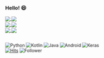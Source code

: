 ### Hello! 😄
<a href="https://github.com/bearhunter49">
  <img align="center" src="https://github-readme-stats.vercel.app/api?username=bearhunter49&count_private=true&theme=vue&show_icons=true" />
</a>
<a href="https://github.com/bearhunter49">
  <img align="center" src="https://github-readme-stats.vercel.app/api/top-langs/?username=bearhunter49&theme=vue&layout=compact&hide=C,jupyter notebook" />
</a>

<br>

<a href="https://github.com/bearhunter49/DNBN">
  <img align="center" src="https://github-readme-stats.vercel.app/api/pin/?username=bearhunter49&repo=DNBN&theme=buefy" />
</a>
<a href="https://github.com/bearhunter49/DNBN_lambda">
  <img align="center" src="https://github-readme-stats.vercel.app/api/pin/?username=bearhunter49&repo=DNBN_lambda&theme=buefy" />
</a>
<br>
<a href="https://github.com/bearhunter49/GAN_ambient_noise">
  <img align="center" src="https://github-readme-stats.vercel.app/api/pin/?username=bearhunter49&repo=GAN_ambient_noise&theme=buefy" />
</a>
<a href="https://github.com/bearhunter49/SKKU_FOOD">
  <img align="center" src="https://github-readme-stats.vercel.app/api/pin/?username=bearhunter49&repo=SKKU_FOOD&theme=buefy" />
</a>

<br>
<br>

![Python](https://img.shields.io/badge/Python-3776AB?style=for-the-badge&logo=python&logoColor=white)
![Kotlin](https://img.shields.io/badge/Kotlin-0095D5?style=for-the-badge&logo=kotlin&logoColor=white)
![Java](https://img.shields.io/badge/Java-007396?style=for-the-badge&logo=java&logoColor=white)
![Android](https://img.shields.io/badge/Android-3DDC84?style=for-the-badge&logo=android&logoColor=black)
![Keras](https://img.shields.io/badge/Keras-D00000?style=for-the-badge&logo=keras&logoColor=white)
<br>
[![Hits](https://hits.seeyoufarm.com/api/count/incr/badge.svg?url=https%3A%2F%2Fgithub.com%2Fbearhunter49&count_bg=%2379C83D&title_bg=%23555555&icon=android.svg&icon_color=%2320F300&title=hits&edge_flat=false)](https://hits.seeyoufarm.com)
![Follower](https://img.shields.io/github/followers/bearhunter49?label=Follow&style=social)

<!--
**BearHunter49/BearHunter49** is a ✨ _special_ ✨ repository because its `README.md` (this file) appears on your GitHub profile.

Here are some ideas to get you started:

- 🔭 I’m currently working on ...
- 🌱 I’m currently learning ...
- 👯 I’m looking to collaborate on ...
- 🤔 I’m looking for help with ...
- 💬 Ask me about ...
- 📫 How to reach me: ...
- 😄 Pronouns: ...
- ⚡ Fun fact: ...
👋
-->

